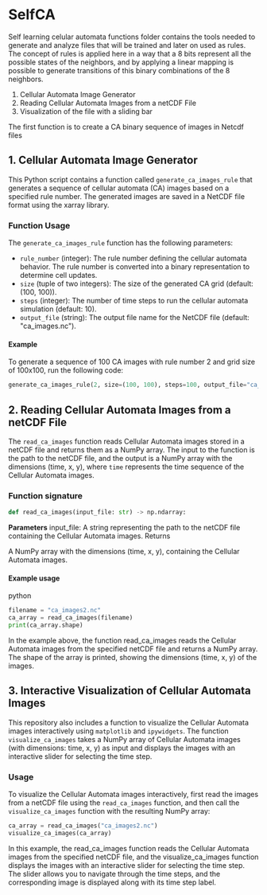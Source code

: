 # SelfCA

Self learning celular automata functions folder contains the tools needed to generate and analyze files that will be trained and later on used as rules. The concept of rules is applied here in a way that a 8 bits represent all the possible states of the neighbors, and by applying a linear mapping is possible to generate transitions of this binary combinations of the 8 neighbors.

1.  Cellular Automata Image Generator
2. Reading Cellular Automata Images from a netCDF File
3. Visualization of the file with a sliding bar

The first function is to create a CA binary sequence of images in Netcdf files
## 1. Cellular Automata Image Generator

This Python script contains a function called `generate_ca_images_rule` that generates a sequence of cellular automata (CA) images based on a specified rule number. The generated images are saved in a NetCDF file format using the xarray library.

### Function Usage

The `generate_ca_images_rule` function has the following parameters:

- `rule_number` (integer): The rule number defining the cellular automata behavior. The rule number is converted into a binary representation to determine cell updates.
- `size` (tuple of two integers): The size of the generated CA grid (default: (100, 100)).
- `steps` (integer): The number of time steps to run the cellular automata simulation (default: 10).
- `output_file` (string): The output file name for the NetCDF file (default: "ca_images.nc").

#### Example

To generate a sequence of 100 CA images with rule number 2 and grid size of 100x100, run the following code:

```python
generate_ca_images_rule(2, size=(100, 100), steps=100, output_file="ca_images2.nc")
```


## 2. Reading Cellular Automata Images from a netCDF File

The `read_ca_images` function reads Cellular Automata images stored in a netCDF file and returns them as a NumPy array. The input to the function is the path to the netCDF file, and the output is a NumPy array with the dimensions (time, x, y), where `time` represents the time sequence of the Cellular Automata images.

### Function signature
```python
def read_ca_images(input_file: str) -> np.ndarray:
```

**Parameters**
input_file: A string representing the path to the netCDF file containing the Cellular Automata images.
Returns

A NumPy array with the dimensions (time, x, y), containing the Cellular Automata images.

#### Example usage
python 
```python
filename = "ca_images2.nc"
ca_array = read_ca_images(filename)
print(ca_array.shape)
```
In the example above, the function read_ca_images reads the Cellular Automata images from the specified netCDF file and returns a NumPy array. The shape of the array is printed, showing the dimensions (time, x, y) of the images.


## 3. Interactive Visualization of Cellular Automata Images

This repository also includes a function to visualize the Cellular Automata images interactively using `matplotlib` and `ipywidgets`. The function `visualize_ca_images` takes a NumPy array of Cellular Automata images (with dimensions: time, x, y) as input and displays the images with an interactive slider for selecting the time step.

### Usage

To visualize the Cellular Automata images interactively, first read the images from a netCDF file using the `read_ca_images` function, and then call the `visualize_ca_images` function with the resulting NumPy array:

```python
ca_array = read_ca_images("ca_images2.nc")
visualize_ca_images(ca_array)
```
In this example, the read_ca_images function reads the Cellular Automata images from the specified netCDF file, and the visualize_ca_images function displays the images with an interactive slider for selecting the time step. The slider allows you to navigate through the time steps, and the corresponding image is displayed along with its time step label.
